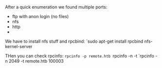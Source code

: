 
After a quick enumeration we found multiple ports:

* ftp with anon login (no files)
* nfs 
* http
* 

We have to install nfs stuff and rpcbind:
`sudo apt-get install rpcbind nfs-kernel-server

THen you can check rpcinfo:
`rpcinfo -p remote.htb
`rpcinfo -n <port> -t <url> <program>
`rpcinfo -n 2049 -t remote.htb 100003


